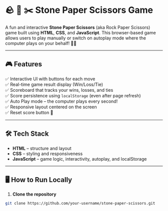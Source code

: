 # 🪨 📄 ✂️ Stone Paper Scissors Game

A fun and interactive **Stone Paper Scissors** (aka Rock Paper Scissors) game built using **HTML**, **CSS**, and **JavaScript**. This browser-based game allows users to play manually or switch on autoplay mode where the computer plays on your behalf! 🧠✨

---

## 🎮 Features

✅ Interactive UI with buttons for each move  
✅ Real-time game result display (Win/Loss/Tie)  
✅ Scoreboard that tracks your wins, losses, and ties  
✅ Score persistence using `localStorage` (even after page refresh)  
✅ Auto Play mode – the computer plays every second!  
✅ Responsive layout centered on the screen  
✅ Reset score button 🧹

---

## 🛠️ Tech Stack

- **HTML** – structure and layout  
- **CSS** – styling and responsiveness  
- **JavaScript** – game logic, interactivity, autoplay, and localStorage  

---

## 🖥️ How to Run Locally

1. **Clone the repository**

```bash
git clone https://github.com/your-username/stone-paper-scissors.git

